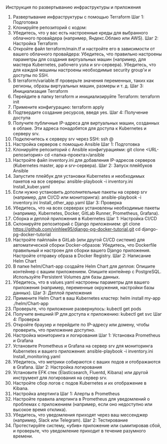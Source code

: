 Инструкция по развертыванию инфраструктуры и приложения
1. Развертывание инфраструктуры с помощью Terraform
Шаг 1: Подготовка
1.	Клонируйте репозиторий с кодом:
2.	Убедитесь, что у вас есть настроенные креды для выбранного облачного провайдера (например, Яндекс.Облако или AWS).
Шаг 2: Настройка Terraform
1.	Откройте файл terraform/main.tf и настройте его в зависимости от вашего облачного провайдера:
	Убедитесь, что правильно настроены параметры для создания виртуальных машин (например, для мастера Kubernetes, рабочего узла и srv-сервера).
	Убедитесь, что для каждой машины настроены необходимые security group'и и доступы по SSH.
2.	В terraform/variable.tf проверьте значения переменных, таких как регионы, образы виртуальных машин, размеры и т. д.
Шаг 3: Инициализация Terraform
1.	Перейдите в папку terraform и инициализируйте Terraform:
terraform init
2.	Примените конфигурацию:
terraform apply
3.	Подтвердите создание ресурсов, введя yes.
Шаг 4: Получение доступа
1.	Получите публичные IP-адреса для виртуальных машин, созданных в облаке. Эти адреса понадобятся для доступа к Kubernetes и серверу srv.
2.	Подключитесь к серверу srv через SSH:
ssh <username>@<srv-ip>
2. Настройка серверов с помощью Ansible
Шаг 1: Подготовка
1.	Клонируйте репозиторий с Ansible конфигурациями:
git clone <URL-репозитория>
cd <папка-проекта>/ansible
2.	Настройте файл inventory.ini для добавления IP-адресов серверов (Kubernetes master, app и srv-сервера).
Шаг 2: Запуск плейбуков Ansible
1.	Запустите плейбук для установки Kubernetes и необходимых пакетов на все серверы:
ansible-playbook -i inventory.ini Install_kuber.yaml
2.	Если нужно установить дополнительные пакеты на сервер srv (например, для CI/CD или мониторинга):
ansible-playbook -i inventory.ini Install_other_app.yaml
Шаг 3: Проверка
1.	Убедитесь, что на всех серверах установлены необходимые пакеты (например, Kubernetes, Docker, GitLab Runner, Prometheus, Grafana).
3. Сборка и деплой приложения в Kubernetes
Шаг 1: Настройка CI/CD
1.	Склонируйте репозиторий с Django приложением:
git clone https://github.com/vinhlee95/django-pg-docker-tutorial.git
cd django-pg-docker-tutorial
2.	Настройте пайплайн в GitLab (или другой CI/CD системе) для автоматической сборки Docker-образов:
	Убедитесь, что Dockerfile правильный и настроен для сборки вашего Django приложения.
	Настройте отправку образа в Docker Registry.
Шаг 2: Написание Helm Chart
1.	В папке helm/Chart-app создайте Helm Chart для деплоя:
	Опишите контейнер с вашим приложением.
	Опишите контейнер с PostgreSQL.
	Используйте Persistent Volumes для базы данных.
2.	Убедитесь, что в values.yaml настроены параметры для вашего приложения (например, переменные окружения, настройки базы данных).
Шаг 3: Деплой приложения
1.	Примените Helm Chart в ваш Kubernetes кластер:
helm install my-app ./helm/Chart-app
2.	Проверьте, что приложение развернулось:
kubectl get pods
3.	Получите внешний IP для доступа к приложению:
kubectl get svc
Шаг 4: Проверка
1.	Откройте браузер и перейдите по IP-адресу или домену, чтобы проверить, что приложение доступно.
4. Настройка мониторинга и логирования
Шаг 1: Установка Prometheus и Grafana
1.	Установите Prometheus и Grafana на сервер srv для мониторинга Kubernetes и вашего приложения:
ansible-playbook -i inventory.ini Install_monitoring.yaml
2.	Убедитесь, что метрики собираются с ваших подов и отображаются в Grafana.
Шаг 2: Настройка логирования
1.	Установите EFK стек (Elasticsearch, Fluentd, Kibana) или другой инструмент для логирования на сервер srv.
2.	Настройте сбор логов с подов Kubernetes и их отображение в Kibana.
5. Настройка алертинга
Шаг 1: Алерты в Prometheus
1.	Настройте правила алертинга в Prometheus для уведомлений о проблемах с приложением (например, если оно недоступно или высокое время отклика).
2.	Убедитесь, что уведомления приходят через ваш мессенджер (например, Slack или Telegram).
Шаг 2: Тестирование
1.	Протестируйте систему, «убив» приложение или сымитировав сбой, и проверьте, что уведомление приходит в течение разумного времени.

